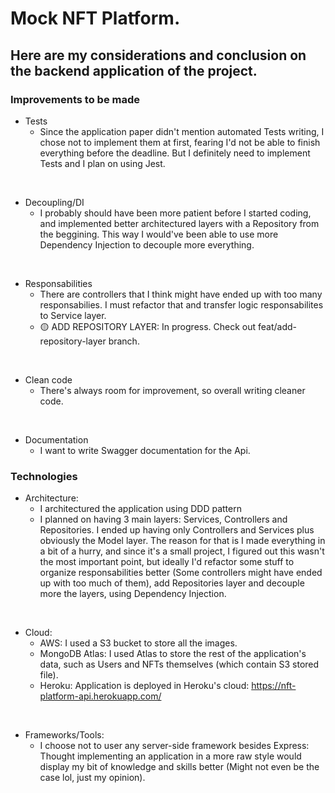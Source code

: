 # Mock NFT Platform. 
## Here are my considerations and conclusion on the backend application of the project.

<!--ts-->

### Improvements to be made
  * Tests
      - Since the application paper didn't mention automated Tests writing, I chose not to implement them at first, fearing I'd not be able to finish everything before the deadline. But I definitely need to implement Tests and I plan on using Jest.
      
<br/>

  * Decoupling/DI
      - I probably should have been more patient before I started coding, and implemented better architectured layers with a Repository from the beggining. This way I would've been able to use more Dependency Injection to decouple more everything.
      
<br/>

  * Responsabilities
      - There are controllers that I think might have ended up with too many responsabilies. I must refactor that and transfer logic responsabilites to Service layer.
      - :yellow_circle: ADD REPOSITORY LAYER: In progress. Check out feat/add-repository-layer branch.
<br/>

  * Clean code
      - There's always room for improvement, so overall writing cleaner code.
<br/>

  * Documentation
      - I want to write Swagger documentation for the Api.

### Technologies
  * Architecture:
      - I architectured the application using DDD pattern
      - I planned on having 3 main layers: Services, Controllers and Repositories. I ended up having only Controllers and Services plus obviously the Model layer. The reason for that is I made everything in a bit of a hurry, and since it's a small project, I figured out this wasn't the most important point, but ideally I'd refactor some stuff to organize responsabilities better (Some controllers might have ended up with too much of them), add Repositories layer and decouple more the layers, using Dependency Injection.
      
<br/>

  * Cloud:
      - AWS: I used a S3 bucket to store all the images.
      - MongoDB Atlas: I used Atlas to store the rest of the application's data, such as Users and NFTs themselves (which contain S3 stored file).
      - Heroku: Application is deployed in Heroku's cloud: https://nft-platform-api.herokuapp.com/
<br/>

  * Frameworks/Tools:
      - I choose not to user any server-side framework besides Express: Thought implementing an application in a more raw style would display my bit of knowledge and skills better (Might not even be the case lol, just my opinion).
